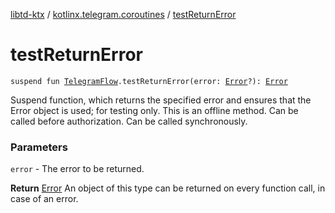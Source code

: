 [libtd-ktx](../index.md) / [kotlinx.telegram.coroutines](index.md) / [testReturnError](./test-return-error.md)

# testReturnError

`suspend fun `[`TelegramFlow`](../kotlinx.telegram.core/-telegram-flow/index.md)`.testReturnError(error: `[`Error`](https://tdlibx.github.io/td/docs/org/drinkless/td/libcore/telegram/TdApi/Error.html)`?): `[`Error`](https://tdlibx.github.io/td/docs/org/drinkless/td/libcore/telegram/TdApi/Error.html)

Suspend function, which returns the specified error and ensures that the Error object is used;
for testing only. This is an offline method. Can be called before authorization. Can be called
synchronously.

### Parameters

`error` - The error to be returned.

**Return**
[Error](https://tdlibx.github.io/td/docs/org/drinkless/td/libcore/telegram/TdApi/Error.html) An object of this type can be returned on every function call, in case of an
error.

